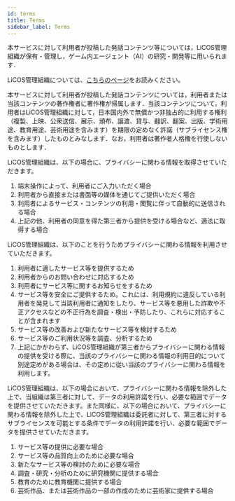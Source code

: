 ```yaml
---
id: terms
title: Terms
sidebar_label: Terms
---
```

本サービスに対して利用者が投稿した発話コンテンツ等については，LiCOS管理組織が保有・管理し，ゲーム内エージェント（AI）の研究・開発等に用いられます．

LiCOS管理組織については、<a href="organization" target="_blank" rel="noopener">こちらのページ</a>をお読みください。

本サービスに対して利用者が投稿した発話コンテンツについては，利用者または当該コンテンツの著作権者に著作権が帰属します．当該コンテンツについて，利用者はLiCOS管理組織に対して，日本国内外で無償かつ非独占的に利用する権利（複製、上映、公衆送信、展示、頒布、譲渡、貸与、翻訳、翻案、出版、学術用途、教育用途、芸術用途を含みます）を期限の定めなく許諾（サブライセンス権を含みます）したものとみなします．なお，利用者は著作者人格権を行使しないものとします．

LiCOS管理組織は、以下の場合に、プライバシーに関わる情報を取得させていただきます。
1. 端末操作によって、利用者にご入力いただく場合
1. 利用者から直接または書面等の媒体を通じてご提供いただく場合
1. 利用者によるサービス・コンテンツの利用・閲覧に伴って自動的に送信される場合
1. 上記の他、利用者の同意を得た第三者から提供を受ける場合など、適法に取得する場合

LiCOS管理組織は、以下のことを行うためプライバシーに関わる情報を利用させていただきます。
1. 利用者に適したサービス等を提供するため
1. 利用者からのお問い合わせに対応するため
1. 利用者にサービス等に関するお知らせをするため
1. サービス等を安全にご提供するため。これには、利用規約に違反している利用者を発見して当該利用者に通知をしたり、サービス等を悪用した詐欺や不正アクセスなどの不正行為を調査・検出・予防したり、これらに対応することが含まれます
1. サービス等の改善および新たなサービス等を検討するため
1. サービス等のご利用状況等を調査、分析するため
1. 上記にかかわらず、LiCOS管理組織が第三者からプライバシーに関わる情報の提供を受ける際に、当該のプライバシーに関わる情報の利用目的について別途定めがある場合は、その定めに従い当該のプライバシーに関わる情報を利用します。

LiCOS管理組織は、以下の場合において、プライバシーに関わる情報を除外した上で、当組織は第三者に対して、データの利用許諾を行い、必要な範囲でデータを提供させていただきます。また同様に、以下の場合において、プライバシーに関わる情報を除外した上で、LiCOS管理組織は委託者に対して、第三者に対するサブライセンスを可能とする条件でデータの利用許諾を行い、必要な範囲でデータを提供させていただきます。
1. サービス等の提供に必要な場合
1. サービス等の品質向上のために必要な場合 
1. 新たなサービス等の検討のために必要な場合 
1. 調査・研究・分析のために研究機関に提供する場合
1. 教育のために教育機関に提供する場合
1. 芸術作品、または芸術作品の一部の作成のために芸術家に提供する場合